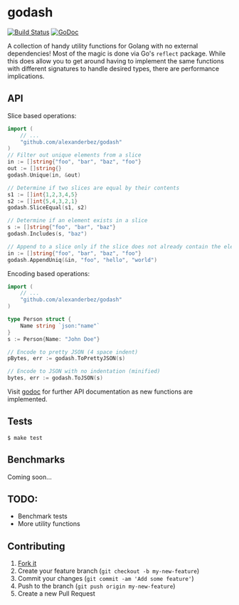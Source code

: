 # godash

[![Build Status](https://travis-ci.org/alexanderbez/godash.svg?branch=master)](https://travis-ci.org/alexanderbez/godash)
[![GoDoc](https://godoc.org/github.com/alexanderbez/godash?status.svg)](https://godoc.org/github.com/alexanderbez/godash)


A collection of handy utility functions for Golang with no external dependencies!
Most of the magic is done via Go's `reflect` package. While this does allow you to
get around having to implement the same functions with different signatures to handle
desired types, there are performance implications.

## API

Slice based operations:

```go
import (
    // ...
    "github.com/alexanderbez/godash"
)
// Filter out unique elements from a slice
in := []string{"foo", "bar", "baz", "foo"}
out := []string{}
godash.Unique(in, &out)

// Determine if two slices are equal by their contents
s1 := []int{1,2,3,4,5}
s2 := []int{5,4,3,2,1}
godash.SliceEqual(s1, s2)

// Determine if an element exists in a slice
s := []string{"foo", "bar", "baz"}
godash.Includes(s, "baz")

// Append to a slice only if the slice does not already contain the elements
in := []string{"foo", "bar", "baz", "foo"}
godash.AppendUniq(&in, "foo", "hello", "world")
```

Encoding based operations:

```go
import (
    // ...
    "github.com/alexanderbez/godash"
)

type Person struct {
    Name string `json:"name"`
}
s := Person{Name: "John Doe"}

// Encode to pretty JSON (4 space indent)
pBytes, err := godash.ToPrettyJSON(s)

// Encode to JSON with no indentation (minified)
bytes, err := godash.ToJSON(s)
```

Visit [godoc](https://godoc.org/github.com/alexanderbez/godash) for further API documentation as new functions are implemented.

## Tests

```shell
$ make test
```

## Benchmarks

Coming soon...

## TODO:

- Benchmark tests
- More utility functions

## Contributing

1. [Fork it](https://github.com/alexanderbez/godash/fork)
2. Create your feature branch (`git checkout -b my-new-feature`)
3. Commit your changes (`git commit -am 'Add some feature'`)
4. Push to the branch (`git push origin my-new-feature`)
5. Create a new Pull Request
